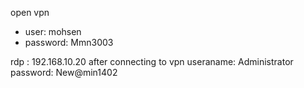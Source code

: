 open vpn 
- user: mohsen
- password: Mmn3003

rdp : 192.168.10.20 after connecting to vpn
useraname: Administrator
password: New@min1402